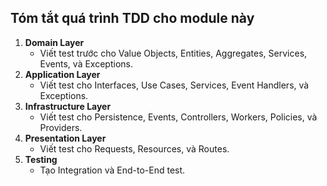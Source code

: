 ## Tóm tắt quá trình TDD cho module này

1. **Domain Layer** 
    - Viết test trước cho Value Objects, Entities, Aggregates, Services, Events, và Exceptions.
2. **Application Layer** 
    - Viết test cho Interfaces, Use Cases, Services, Event Handlers, và Exceptions.
3. **Infrastructure Layer** 
    - Viết test cho Persistence, Events, Controllers, Workers, Policies, và Providers.
4. **Presentation Layer** 
    - Viết test cho Requests, Resources, và Routes.
5. **Testing** 
    - Tạo Integration và End-to-End test.
